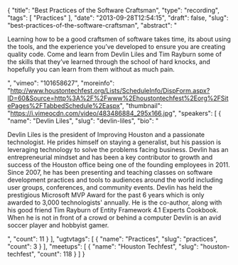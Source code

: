 {
  "title": "Best Practices of the Software Craftsman",
  "type": "recording",
  "tags": [
    "Practices"
  ],
  "date": "2013-09-28T12:54:15",
  "draft": false,
  "slug": "best-practices-of-the-software-craftsman",
  "abstract": "<p>Learning how to be a good craftsmen of software takes time, its about using the tools, and the experience you’ve developed to ensure you are creating quality code. Come and learn from Devlin Liles and Tim Rayburn some of the skills that they’ve learned through the school of hard knocks, and hopefully you can learn from them without as much pain.</p>",
  "vimeo": "101658627",
  "moreinfo": "http://www.houstontechfest.org/Lists/ScheduleInfo/DispForm.aspx?ID=60&Source=http%3A%2F%2Fwww%2Ehoustontechfest%2Eorg%2FSitePages%2FTabbedSchedule%2Easpx",
  "thumbnail": "https://i.vimeocdn.com/video/483486884_295x166.jpg",
  "speakers": [
    {
      "name": "Devlin Liles",
      "slug": "devlin-liles",
      "bio": "<p>Devlin Liles is the president of Improving Houston and a passionate technologist. He prides himself on staying a generalist, but his passion is leveraging technology to solve the problems facing business. Devlin has an entrepreneurial mindset and has been a key contributor to growth and success of the Houston office being one of the founding employees in 2011. Since 2007, he has been presenting and teaching classes on software development practices and tools to audiences around the world including user groups, conferences, and community events. Devlin has held the prestigious Microsoft MVP Award for the past 6 years which is only awarded to 3,000 technologists' annually. He is the co-author, along with his good friend Tim Rayburn of Entity Framework 4.1 Experts Cookbook. When he is not in front of a crowd or behind a computer Devlin is an avid soccer player and hobbyist gamer.</p>",
      "count": 11
    }
  ],
  "ugtvtags": [
    {
      "name": "Practices",
      "slug": "practices",
      "count": 3
    }
  ],
  "meetups": [
    {
      "name": "Houston Techfest",
      "slug": "houston-techfest",
      "count": 118
    }
  ]
}